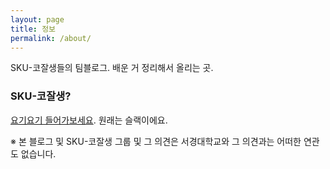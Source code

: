 ```yaml
---
layout: page
title: 정보
permalink: /about/
---
```


SKU-코잘생들의 팀블로그. 배운 거 정리해서 올리는 곳.

### SKU-코잘생?

[요기요기 들어가보세요](https://github.com/sku-coderface). 원래는 슬랙이에요.

※ 본 블로그 및 SKU-코잘생 그룹 및 그 의견은 서경대학교와 그 의견과는 어떠한 연관도 없습니다.